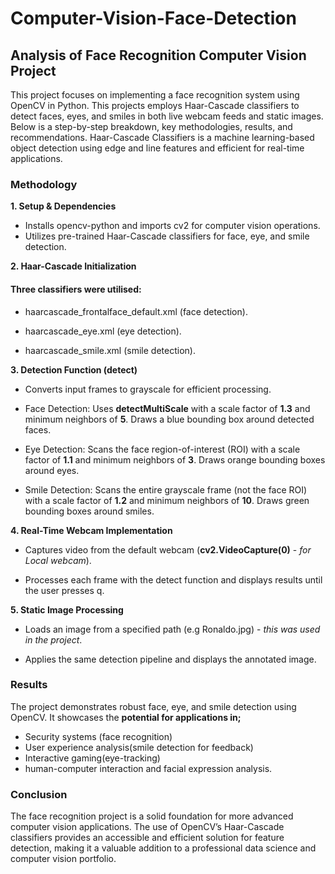 # Computer-Vision-Face-Detection

## Analysis of Face Recognition Computer Vision Project

This project focuses on implementing a face recognition system using OpenCV in Python. This projects employs Haar-Cascade classifiers to detect faces, eyes, and smiles in both live webcam feeds and static images. Below is a step-by-step breakdown, key methodologies, results, and recommendations. Haar-Cascade Classifiers is a machine learning-based object detection using edge and line features and efficient for real-time applications.

### Methodology

**1.  Setup & Dependencies**
-  Installs opencv-python and imports cv2 for computer vision operations.
-  Utilizes pre-trained Haar-Cascade classifiers for face, eye, and smile detection.

**2.  Haar-Cascade Initialization**

#### Three classifiers were utilised:

-  haarcascade_frontalface_default.xml (face detection).

-  haarcascade_eye.xml (eye detection).

-  haarcascade_smile.xml (smile detection).

**3.  Detection Function (detect)**

-  Converts input frames to grayscale for efficient processing.

-  Face Detection: Uses **detectMultiScale** with a scale factor of **1.3** and minimum neighbors of **5**. Draws a blue bounding box around detected faces.

-  Eye Detection: Scans the face region-of-interest (ROI) with a scale factor of **1.1** and minimum neighbors of **3**. Draws orange bounding boxes around eyes.

-  Smile Detection: Scans the entire grayscale frame (not the face ROI) with a scale factor of **1.2** and minimum neighbors of **10**. Draws green bounding boxes around smiles.

**4.  Real-Time Webcam Implementation**

-  Captures video from the default webcam (**cv2.VideoCapture(0)** - _for Local webcam_).

-  Processes each frame with the detect function and displays results until the user presses q.

**5.  Static Image Processing**

-  Loads an image from a specified path (e.g Ronaldo.jpg) - _this was used in the project_.

-  Applies the same detection pipeline and displays the annotated image.

### Results

The project demonstrates robust face, eye, and smile detection using OpenCV. It showcases the **potential for applications in;**
-  Security systems (face recognition)
-  User experience analysis(smile detection for feedback)
-  Interactive gaming(eye-tracking)
-  human-computer interaction and facial expression analysis.

### Conclusion

The face recognition project is a solid foundation for more advanced computer vision applications. The use of OpenCV’s Haar-Cascade classifiers provides an accessible and efficient solution for feature detection, making it a valuable addition to a professional data science and computer vision portfolio.
